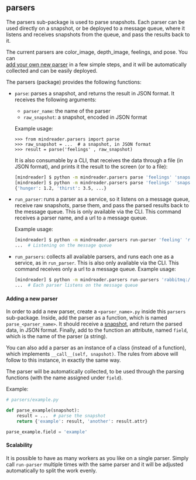 ## parsers

The parsers sub-package is used to parse snapshots. Each parser can be used directly on a
snapshot, or be deployed to a message queue, where it listens and receives snapshots 
from the queue, and pass the results back to it.

The current parsers are color_image, depth_image, feelings, and pose. You can  
[add your own new parser](#adding-a-new-parser) in a few simple steps, and it will be automatically collected and
can be easily deployed.

The parsers (package) provides the following functions:
* `parse`: parses a snapshot, and returns the result in JSON format. It receives the following arguments:
    * `parser_name`: the name of the parser
    *  `raw_snapshot`: a snapshot, encoded in JSON format
    
    Example usage:    
    ```pycon
    >>> from mindreader.parsers import parse
    >>> raw_snapshot = ...  # a snapshot, in JSON format
    >>> result = parse('feelings' , raw_snapshot)
    ```
  
    It is also consumable by a CLI, that receives the data through a file (in JSON format), and prints it
    the result to the screen (or to a file):
    ```sh
    [mindreader] $ python -m mindreader.parsers parse 'feelings' 'snapshot.raw' > 'feelings.result'  # saved to a file
    [mindreader] $ python -m mindreader.parsers parse 'feelings' 'snapshot.raw'
    {'hunger': 1.2, 'thirst': 3.5, ...}
    ```

* `run_parser`: runs a parser as a service, so it listens on a message queue, receive raw snapshots, parse them,
    and pass the parsed results back to the message queue. This is only available via the CLI.
    This command receives a parser name, and a url to a message queue. 
    
    Example usage:
    ```sh
    [mindreader] $ python -m mindreader.parsers run-parser 'feeling' 'rabbitmq://127.0.0.1:5672/'
    ...  # Listening on the message queue
    ```

* `run_parsers`: collects all available parsers, and runs each one as a service, as in `run_parser`.
    This is also only available via the CLI.
    This command receives only a url to a message queue. Example usage:
    ```sh
    [mindreader] $ python -m mindreader.parsers run-parsers 'rabbitmq://127.0.0.1:5672/'
    ...  # Each parser listens on the message queue
    ```
  
#### Adding a new parser
In order to add a new parser, create a `<parser_name>.py` inside this `parsers` sub-package.
Inside, add the parser as a function, which is named `parse_<parser_name>`.
It should receive a [snapshot](../objects/snapshot.py), and return the parsed data, in JSON format.
Finally, add to the function an attribute, named `field`, which is the name of the parser (a string).

You can also add a parser as an instance of a class (instead of a function), which 
implements `__call__(self, snapshot)`. The rules from above will follow to this instance, in exactly the same way. 

The parser will be automatically collected, to be used through the parsing functions (with the name
assigned under `field`).

Example:
```python
# parsers/example.py

def parse_example(snapshot):
    result = ...  # parse the snapshot
    return {'example': result, 'another': result.attr}

parse_example.field = 'example'
```

#### Scalability
It is possible to have as many workers as you like on a single parser. Simply call `run-parser` multiple times
with the same parser and it will be adjusted automatically to split the work evenly.